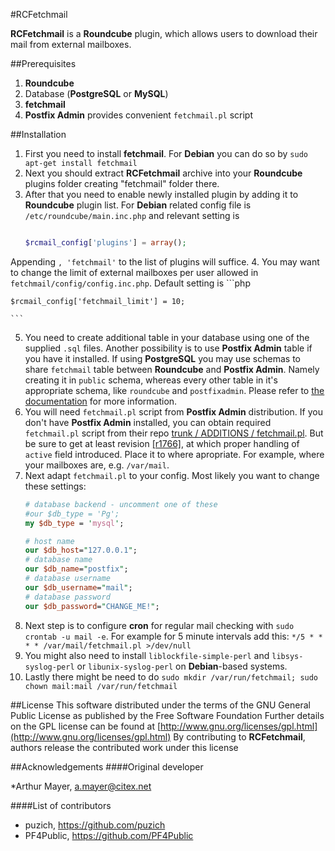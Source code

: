#RCFetchmail

**RCFetchmail** is a **Roundcube** plugin, which allows users to download their mail from external mailboxes.

##Prerequisites
1. **Roundcube**
2. Database (**PostgreSQL** or **MySQL**)
3. **fetchmail**
4. **Postfix Admin** provides convenient `fetchmail.pl` script

##Installation
1. First you need to install **fetchmail**. For **Debian** you can do so by `sudo apt-get install fetchmail`
2. Next you should extract **RCFetchmail** archive into your **Roundcube** plugins folder creating "fetchmail" folder there.
3. After that you need to enable newly installed plugin by adding it to **Roundcube** plugin list. For **Debian** related config file is `/etc/roundcube/main.inc.php` and relevant setting is 
	```php
	
	$rcmail_config['plugins'] = array();
	
	```
Appending `, 'fetchmail'` to the list of plugins will suffice.
4. You may want to change the limit of external mailboxes per user allowed in `fetchmail/config/config.inc.php`. Default setting is 
	```php
	
	$rcmail_config['fetchmail_limit'] = 10;
	
	```
5. You need to create additional table in your database using one of the supplied `.sql` files. Another possibility is to use **Postfix Admin** table if you have it installed. If using **PostgreSQL** you may use schemas to share `fetchmail` table between **Roundcube** and **Postfix Admin**. Namely creating it in `public` schema, whereas every other table in it's appropriate schema, like `roundcube` and `postfixadmin`. Please refer to [the documentation](http://www.postgresql.org/docs/current/static/ddl-schemas.html) for more information.
6. You will need `fetchmail.pl` script from **Postfix Admin** distribution. If you don't have **Postfix Admin** installed, you can obtain required `fetchmail.pl` script from their repo  [trunk / ADDITIONS / fetchmail.pl](https://sourceforge.net/p/postfixadmin/code/HEAD/tree/trunk/ADDITIONS/fetchmail.pl). But be sure to get at least revision [[r1766]](https://sourceforge.net/p/postfixadmin/code/1766/), at which proper handling of `active` field introduced. Place it to where apropriate. For example, where your mailboxes are, e.g. `/var/mail`.
7. Next adapt `fetchmail.pl` to your config. Most likely you want to change these settings:
	```perl
	# database backend - uncomment one of these
	#our $db_type = 'Pg';
	my $db_type = 'mysql';

	# host name
	our $db_host="127.0.0.1";
	# database name
	our $db_name="postfix";
	# database username
	our $db_username="mail";
	# database password
	our $db_password="CHANGE_ME!";
	```
8. Next step is to configure **cron** for regular mail checking with `sudo crontab -u mail -e`. For example for 5 minute intervals add this: `*/5 * * * * /var/mail/fetchmail.pl >/dev/null`
9. You might also need to install `liblockfile-simple-perl` and `libsys-syslog-perl` or `libunix-syslog-perl` on **Debian**-based systems.
10. Lastly there might be need to do `sudo mkdir /var/run/fetchmail; sudo chown mail:mail /var/run/fetchmail`

##License
This software distributed under the terms of the GNU General Public License as published by the Free Software Foundation
Further details on the GPL license can be found at [http://www.gnu.org/licenses/gpl.html](http://www.gnu.org/licenses/gpl.html)
By contributing to **RCFetchmail**, authors release the contributed work under this license

##Acknowledgements
####Original developer

*Arthur Mayer, a.mayer@citex.net

####List of contributors

* puzich, https://github.com/puzich
* PF4Public, https://github.com/PF4Public
